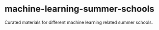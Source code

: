 # machine-learning-summer-schools
Curated materials for different machine learning related summer schools.
